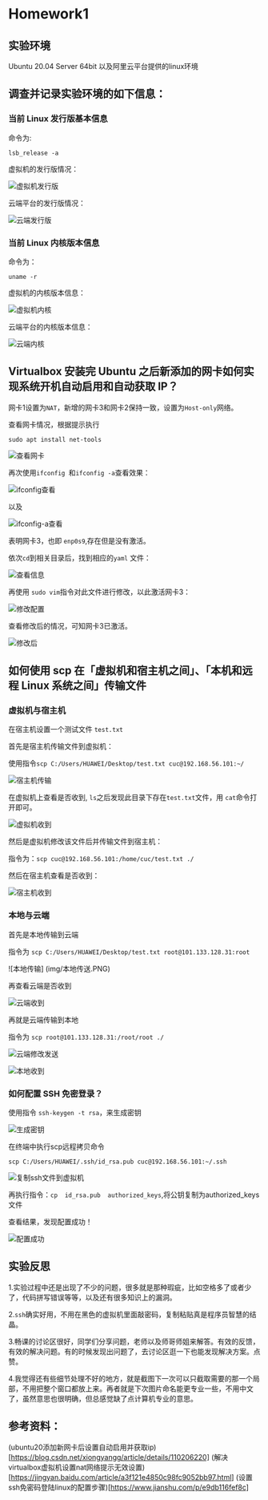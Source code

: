 # Homework1

## 实验环境

Ubuntu 20.04 Server 64bit 以及阿里云平台提供的linux环境

## 调查并记录实验环境的如下信息：
### 当前 Linux 发行版基本信息

命令为:

 `lsb_release -a `

 虚拟机的发行版情况：

![虚拟机发行版](img/虚拟机发行版.PNG)

云端平台的发行版情况：

![云端发行版](img/云端发行版.PNG)

### 当前 Linux 内核版本信息

命令为：

`uname -r`

虚拟机的内核版本信息：

![虚拟机内核](img/虚拟机内核.PNG)

云端平台的内核版本信息：

![云端内核](img/云端内核.PNG)

## Virtualbox 安装完 Ubuntu 之后新添加的网卡如何实现系统开机自动启用和自动获取 IP？

网卡1设置为`NAT`，新增的网卡3和网卡2保持一致，设置为`Host-only`网络。

查看网卡情况，根据提示执行

`sudo apt install net-tools`

![查看网卡](img/查看网卡.PNG)

再次使用`ifconfig `和`ifconfig -a`查看效果：

![ifconfig查看](img/ifconfig.PNG)

以及

![ifconfig-a查看](img/ifconfiga.PNG)

表明网卡3，也即 `enp0s9`,存在但是没有激活。

依次`cd`到相关目录后，找到相应的`yaml` 文件： 

![查看信息](img/查看信息.png)

再使用 `sudo vim`指令对此文件进行修改，以此激活网卡3：

![修改配置](img/修改配置.PNG)

查看修改后的情况，可知网卡3已激活。

![修改后](img/修改后.PNG)

## 如何使用 scp 在「虚拟机和宿主机之间」、「本机和远程 Linux 系统之间」传输文件

### 虚拟机与宿主机

在宿主机设置一个测试文件 `test.txt`

首先是宿主机传输文件到虚拟机：

使用指令`scp C:/Users/HUAWEI/Desktop/test.txt cuc@192.168.56.101:~/`

![宿主机传输](img/宿主机传输.PNG)

在虚拟机上查看是否收到, `ls`之后发现此目录下存在`test.txt`文件，用 `cat`命令打开即可。

![虚拟机收到](img/虚拟机接收.PNG)

然后是虚拟机修改该文件后并传输文件到宿主机：

指令为：`scp cuc@192.168.56.101:/home/cuc/test.txt ./`


然后在宿主机查看是否收到：

![宿主机收到](img/宿主机收到.PNG)


### 本地与云端 ###

首先是本地传输到云端

指令为 `scp C:/Users/HUAWEI/Desktop/test.txt root@101.133.128.31:root`

 ![本地传输] (img/本地传送.PNG)

 再查看云端是否收到

 ![云端收到](img/远程收到.PNG)

 再就是云端传输到本地

 指令为  `scp root@101.133.128.31:/root/root ./`

 ![云端修改发送](img/远端修改并准备发送.PNG)

 ![本地收到](img/本地收到.PNG)

### 如何配置 SSH 免密登录？

使用指令 `ssh-keygen -t rsa`，来生成密钥

![生成密钥](img/生成密钥.PNG)

在终端中执行scp远程拷贝命令

`scp C:/Users/HUAWEI/.ssh/id_rsa.pub cuc@192.168.56.101:~/.ssh`

![复制ssh文件到虚拟机](img/复制ssh文件到虚拟机.PNG)

 再执行指令：`cp  id_rsa.pub  authorized_keys`,将公钥复制为authorized_keys文件

 查看结果，发现配置成功！

 ![配置成功](img/免密登录配置成功.PNG)


## 实验反思

1.实验过程中还是出现了不少的问题，很多就是那种瑕疵，比如空格多了或者少了，代码拼写错误等等，以及还有很多知识上的漏洞。

2.`ssh`确实好用，不用在黑色的虚拟机里面敲密码，复制粘贴真是程序员智慧的结晶。

3.畅课的讨论区很好，同学们分享问题，老师以及师哥师姐来解答。有效的反馈，有效的解决问题。有的时候发现出问题了，去讨论区逛一下也能发现解决方案。点赞。

4.我觉得还有些细节处理不好的地方，就是截图下一次可以只截取需要的那一个局部，不用把整个窗口都放上来。再者就是下次图片命名能更专业一些，不用中文了，虽然意思也很明确，但总感觉缺了点计算机专业的意思。


## 参考资料：
(ubuntu20添加新网卡后设置自动启用并获取ip)[https://blog.csdn.net/xiongyangg/article/details/110206220]
(解决virtualbox虚拟机设置nat网络提示无效设置)[https://jingyan.baidu.com/article/a3f121e4850c98fc9052bb97.html]
(设置ssh免密码登陆linux的配置步骤)[https://www.jianshu.com/p/e9db116fef8c]
